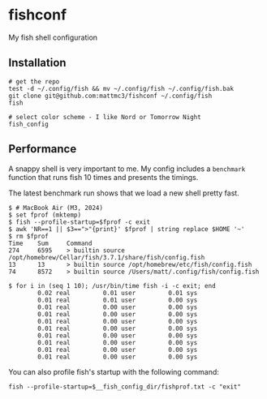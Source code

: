 # fishconf

My fish shell configuration

## Installation

```fish
# get the repo
test -d ~/.config/fish && mv ~/.config/fish ~/.config/fish.bak
git clone git@github.com:mattmc3/fishconf ~/.config/fish
fish

# select color scheme - I like Nord or Tomorrow Night
fish_config
```

## Performance

A snappy shell is very important to me. My config includes a `benchmark` function that
runs fish 10 times and presents the timings.

The latest benchmark run shows that we load a new shell pretty fast.

```fish
$ # MacBook Air (M3, 2024)
$ set fprof (mktemp)
$ fish --profile-startup=$fprof -c exit
$ awk 'NR==1 || $3==">"{print}' $fprof | string replace $HOME '~'
$ rm $fprof
Time    Sum     Command
274     6595    > builtin source /opt/homebrew/Cellar/fish/3.7.1/share/fish/config.fish
13      13      > builtin source /opt/homebrew/etc/fish/config.fish
74      8572    > builtin source /Users/matt/.config/fish/config.fish

$ for i in (seq 1 10); /usr/bin/time fish -i -c exit; end
        0.02 real         0.01 user         0.01 sys
        0.01 real         0.01 user         0.00 sys
        0.01 real         0.00 user         0.00 sys
        0.01 real         0.00 user         0.00 sys
        0.01 real         0.00 user         0.00 sys
        0.01 real         0.00 user         0.00 sys
        0.01 real         0.00 user         0.00 sys
        0.01 real         0.00 user         0.00 sys
        0.01 real         0.00 user         0.00 sys
        0.01 real         0.00 user         0.00 sys
```

You can also profile fish's startup with the following command:

```fish
fish --profile-startup=$__fish_config_dir/fishprof.txt -c "exit"
```


[fishingline]: https://github.com/fishingline
[fzf]: https://github.com/jethrokuan/fzf
[pure]: https://github.com/rafaelrinaldi/pure
[spacefish]: https://github.com/matchai/spacefish
